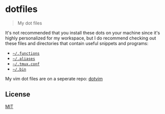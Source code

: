 # dotfiles

> My dot files

It's not recommended that you install these dots on your machine since it's highly personalized for my workspace,
but I do recommend checking out these files and directories that contain useful snippets and programs:

- [`~/.functions`](functions)
- [`~/.aliases`](aliases)
- [`~/.tmux.conf`](tmux.conf)
- [`~/.bin`](bin)

My vim dot files are on a seperate repo: [dotvim](https://github.com/miguelmota/dotvim)

## License

[MIT](LICENSE)